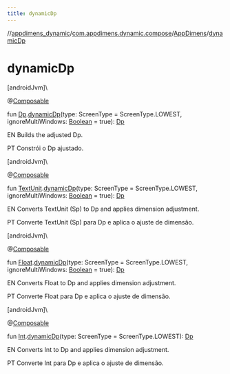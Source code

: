 ```yaml
---
title: dynamicDp
---
```

//[appdimens_dynamic](../../../index.html)/[com.appdimens.dynamic.compose](../index.html)/[AppDimens](index.html)/[dynamicDp](dynamic-dp.html)



# dynamicDp



[androidJvm]\




@[Composable](https://developer.android.com/reference/kotlin/androidx/compose/runtime/Composable.html)



fun [Dp](https://developer.android.com/reference/kotlin/androidx/compose/ui/unit/Dp.html).[dynamicDp](dynamic-dp.html)(type: ScreenType = ScreenType.LOWEST, ignoreMultiWindows: [Boolean](https://kotlinlang.org/api/core/kotlin-stdlib/kotlin/-boolean/index.html) = true): [Dp](https://developer.android.com/reference/kotlin/androidx/compose/ui/unit/Dp.html)



EN Builds the adjusted Dp.



PT Constrói o Dp ajustado.





[androidJvm]\




@[Composable](https://developer.android.com/reference/kotlin/androidx/compose/runtime/Composable.html)



fun [TextUnit](https://developer.android.com/reference/kotlin/androidx/compose/ui/unit/TextUnit.html).[dynamicDp](dynamic-dp.html)(type: ScreenType = ScreenType.LOWEST, ignoreMultiWindows: [Boolean](https://kotlinlang.org/api/core/kotlin-stdlib/kotlin/-boolean/index.html) = true): [Dp](https://developer.android.com/reference/kotlin/androidx/compose/ui/unit/Dp.html)



EN Converts TextUnit (Sp) to Dp and applies dimension adjustment.



PT Converte TextUnit (Sp) para Dp e aplica o ajuste de dimensão.





[androidJvm]\




@[Composable](https://developer.android.com/reference/kotlin/androidx/compose/runtime/Composable.html)



fun [Float](https://kotlinlang.org/api/core/kotlin-stdlib/kotlin/-float/index.html).[dynamicDp](dynamic-dp.html)(type: ScreenType = ScreenType.LOWEST, ignoreMultiWindows: [Boolean](https://kotlinlang.org/api/core/kotlin-stdlib/kotlin/-boolean/index.html) = true): [Dp](https://developer.android.com/reference/kotlin/androidx/compose/ui/unit/Dp.html)



EN Converts Float to Dp and applies dimension adjustment.



PT Converte Float para Dp e aplica o ajuste de dimensão.





[androidJvm]\




@[Composable](https://developer.android.com/reference/kotlin/androidx/compose/runtime/Composable.html)



fun [Int](https://kotlinlang.org/api/core/kotlin-stdlib/kotlin/-int/index.html).[dynamicDp](dynamic-dp.html)(type: ScreenType = ScreenType.LOWEST): [Dp](https://developer.android.com/reference/kotlin/androidx/compose/ui/unit/Dp.html)



EN Converts Int to Dp and applies dimension adjustment.



PT Converte Int para Dp e aplica o ajuste de dimensão.



